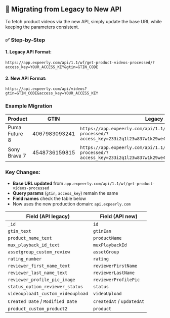 ## 🔄 Migrating from Legacy to New API

To fetch product videos via the new API, simply update the base URL while keeping the parameters consistent.

### ✅ Step-by-Step

#### 1. Legacy API Format: 
`https://app.expeerly.com/api/1.1/wf/get-product-videos-processed/?access_key=YOUR_ACCESS_KEY&gtin=GTIN_CODE`

#### 2. New API Format:
`https://api.expeerly.com/api/videos?gtin=GTIN_CODE&access_key=YOUR_ACCESS_KEY`


### Example Migration

| Product           | GTIN           | Legacy API                                                                                      | New API                                                                                   |
|-------------------|----------------|--------------------------------------------------------------------------------------------------|--------------------------------------------------------------------------------------------|
| Puma Future 8     | 4067983093241  | `https://app.expeerly.com/api/1.1/wf/get-product-videos-processed/?access_key=233i2q1l23w837w1k29we4mn8ui03gh&gtin=4067983093241` | `https://api.expeerly.com/api/videos?gtin=4067983093241&access_key=233i2q1l23w837w1k29we4mn8ui03gh` |
| Sony Brava 7      | 4548736159815  | `https://app.expeerly.com/api/1.1/wf/get-product-videos-processed/?access_key=233i2q1l23w837w1k29we4mn8ui03gh&gtin=4548736159815` | `https://api.expeerly.com/api/videos?gtin=4548736159815&access_key=233i2q1l23w837w1k29we4mn8ui03gh` |

### Key Changes:
- **Base URL updated** from `app.expeerly.com/api/1.1/wf/get-product-videos-processed`  
- **Query params** (`gtin`, `access_key`) remain the same
- **Field names** check the table below
- Now uses the new production domain: `api.expeerly.com`



| Field (API legacy)               | Field (API new)           |
| -------------------------------- | ------------------------- |
| `_id`                            | `id`                      |
| `gtin_text`                      | `gtinEan`                 |
| `product_name_text`              | `productName`             |
| `mux_playback_id_text`           | `muxPlaybackId`           |
| `assetgroup_custom_review`       | `assetGroup`              |
| `rating_number`                  | `rating`                  |
| `reviewer_first_name_text`       | `reviewerFirstName`       |
| `reviewer_last_name_text`        | `reviewerLastName`        |
| `reviewer_profile_pic_image`     | `reviewerProfilePic`      |
| `status_option_reviewer_status`  | `status`                  |
| `videoupload1_custom_videoupload`| `videoUpload`             |
| `Created Date` / `Modified Date` | `createdAt` / `updatedAt` |
| `product_custom_product2`        | `product`                 |
